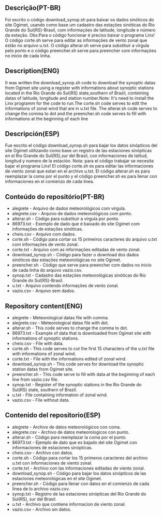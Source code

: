 ## Descrição(PT-BR)
Foi escrito o código download_synop.sh para baixar os dados sinóticos do site Ogimet, usando como base um cadastro das estações sinóticas do Rio Grande do
Sul(RS)-Brasil, com informações de latitude, longitude e número da estação. Obs:Para o código funcionar é preciso baixar o programa Linx! O código corte.sh serve
para editar as informações de vento zonal que estão no arquivo u.txt. O código alterar.sh serve para substituir a vírgula pelo ponto e o código preencher.sh serve para preencher com informações no inicio de cada linha.

## Description(ENG)
It was written the download_synop.sh code to download the synoptic datas from Ogimet site using a register with informations about synoptic stations
located in the Rio Grande do Sul(RS) state,southern of Brazil, conteining datas of latitude, longitude and station number.Note: It's need to install the
Linx programm for the code to run.The corte.sh code serves to edit the informations of zonal wind that are in u.txt file. The alterar.sh code serves to change the comma to dot and the preencher.sh code serves to fill with informations at the beginning of each line

## Descripción(ESP)
Fue escrito el código download_synop.sh para bajar los datos sinópticos del site Ogimet utilizando como base un registro de las estaciones sinópticas en el Rio Grande do Sul(RS),sur del Brasil, con informaciones de latitud, longitud y numero de la estación. Nota: para el código trabajar se necesita bajar
el programa Linx! El código corte.sh es para editar las informaciones de viento zonal que estan en el archivo u.txt. El código alterar.sh es para reemplazar la coma por el punto y el código preencher.sh es para llenar con informaciones en el comienzo de cada línea. 

## Conteúdo do repositório(PT-BR)
+ alegrete - Arquivo de dados meteorológicos com vírgula.
+ alegrete.csv - Arquivo de dados meteorológicos com ponto.
+ alterar.sh - Código para substituir a vírgula por ponto.
+ 86973.txt - Exemplo de dado que é baixado do site Ogimet com informações de estações sinóticas.
+ cheio.csv - Arquivo com dados.
+ corte.sh - Código para cortar os 15 primeiros caracteres do arquivo u.txt com informações de vento zonal.
+ corte.txt - Arquivo com as informações editadas de vento zonal.
+ download_synop.sh - Código para fazer o download dos dados sinóticos das estações meteorológicas no site Ogimet.
+ preencher.sh - Código que serve para preencher com dados no inicio de cada linha do arquivo vazio.csv.
+ synop.txt - Cadastro das estações meteorológicas sinóticas do Rio Grande do Sul(RS)-Brasil.
+ u.txt - Arquivo contendo informações de vento zonal.
+ vazio.csv - Arquivo sem dados. 

## Repository content(ENG)
+ alegrete - Meteorological datas file with comma.
+ alegrete.csv - Meteorological datas file with dot.
+ alterar.sh - This code serves to change the comma to dot.
+ 86973.txt - Example of data that is downloaded from Ogimet site with informations of synoptic stations.
+ cheio.csv - File with data.
+ corte.sh - This code serves to cut the first 15 characters of the u.txt file with informations of zonal wind.
+ corte.txt - File with the informations edited of zonal wind.
+ download_synop.sh - This code serves for download the synoptic station datas from Ogimet site.
+ preencher.sh - This code serve to fill with data at the beginning of each line from vazio.csv file.
+ synop.txt - Register of the synoptic stations in the Rio Grande do Sul(RS) state, southern of Brazil.
+ u.txt - File containing information of zonal wind.
+ vazio.csv - File without data.

## Contenido del repositorio(ESP)
+ alegrete - Archivo de datos meteorológicos con coma.
+ alegrete.csv - Archivo de datos meteorologicos con punto.
+ alterar.sh - Código para reemplazar la coma por el punto.
+ 86973.txt - Ejemplo de dato que es bajado del site Ogimet con informaciones de estaciones sinópticas.
+ cheio.csv - Archivo con datos.
+ corte.sh - Código para cortar los 15 primeros caracteres del archivo u.txt con informaciones de viento zonal.
+ corte.txt - Archivo con las informaciones editadas de viento zonal.
+ download_synop.sh - Código para bajar los datos sinópticos de las estaciones meteorológicas en el site Ogimet.
+ preencher.sh - Código para llenar con datos en el comienzo de cada línea de lo archivo vazio.csv.
+ synop.txt - Registro de las estaciones sinópticas del Rio Grande do Sul(RS), sur del Brasil.
+ u.txt - Archivo que contiene informacion de viento zonal.
+ vazio.csv - Archivo sin datos.
